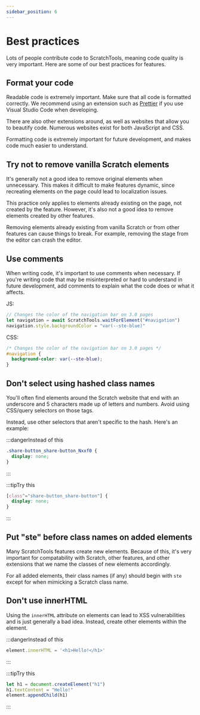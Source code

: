 ```yaml
---
sidebar_position: 6
---
```


# Best practices

Lots of people contribute code to ScratchTools, meaning code quality is very important. Here are some of our best practices for features.

## Format your code

Readable code is extremely important. Make sure that all code is formatted correctly. We recommend using an extension such as [Prettier](https://marketplace.visualstudio.com/items?itemName=esbenp.prettier-vscode) if you use Visual Studio Code when developing.

There are also other extensions around, as well as websites that allow you to beautify code. Numerous websites exist for both JavaScript and CSS.

Formatting code is extremely important for future development, and makes code much easier to understand.

## Try not to remove vanilla Scratch elements

It's generally not a good idea to remove original elements when unnecessary. This makes it difficult to make features dynamic, since recreating elements on the page could lead to localization issues.

This practice only applies to elements already existing on the page, not created by the feature. However, it's also not a good idea to remove elements created by other features.

Removing elements already existing from vanilla Scratch or from other features can cause things to break. For example, removing the stage from the editor can crash the editor.

## Use comments

When writing code, it's important to use comments when necessary. If you're writing code that may be misinterpreted or hard to understand in future development, add comments to explain what the code does or what it affects.

JS:

```js
// Changes the color of the navigation bar on 3.0 pages
let navigation = await ScratchTools.waitForElement("#navigation")
navigation.style.backgroundColor = "var(--ste-blue)"
```

CSS:

```css
/* Changes the color of the navigation bar on 3.0 pages */
#navigation {
  background-color: var(--ste-blue);
}
```

## Don't select using hashed class names

You'll often find elements around the Scratch website that end with an underscore and 5 characters made up of letters and numbers. Avoid using CSS/query selectors on those tags.

Instead, use other selectors that aren't specific to the hash. Here's an example:

:::dangerInstead of this

```css
.share-button_share-button_Nxxf0 {
  display: none;
}
```

:::

:::tipTry this

```css
[class^="share-button_share-button"] {
  display: none;
}
```

:::

## Put "ste" before class names on added elements
Many ScratchTools features create new elements. Because of this, it's very important for compatability with Scratch, other features, and other extensions that we name the classes of new elements accordingly.

For all added elements, their class names (if any) should begin with `ste` except for when mimicking a Scratch class name.

## Don't use innerHTML
Using the `innerHTML` attribute on elements can lead to XSS vulnerabilities and is just generally a bad idea. Instead, create other elements within the element.

:::dangerInstead of this

```js
element.innerHTML = '<h1>Hello!</h1>'
```

:::

:::tipTry this

```js
let h1 = document.createElement("h1")
h1.textContent = "Hello!"
element.appendChild(h1)
```

:::